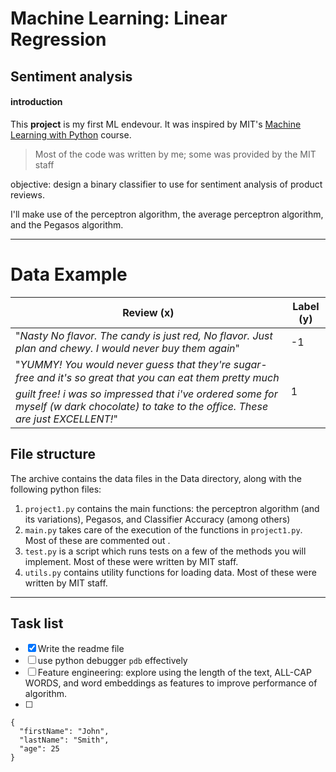 # Machine Learning: Linear Regression
## Sentiment analysis
#### introduction

This **project** is my first ML endevour. It was inspired by MIT's [Machine Learning with Python](https://learning.edx.org/course/course-v1:MITx+6.86x+1T2023/) course.

> Most of the code was written by me; some was provided by the MIT staff

objective: design a binary classifier to use for sentiment analysis of product reviews.

I'll make use of the perceptron algorithm, the average perceptron algorithm, and the Pegasos algorithm.

----
# Data Example

| Review (x)                                                                                               | Label (y) |
|----------------------------------------------------------------------------------------------------------|-----------|
| "*Nasty No flavor. The candy is just red, No flavor. Just plan and chewy. I would never buy them again*" | -1        |
| "*YUMMY! You would never guess that they're sugar-free and it's so great that you can eat them pretty much guilt free! i was so impressed that i've ordered some for myself (w dark chocolate) to take to the office. These are just EXCELLENT!*"                                                                                                     | 1         |

File structure
---
The archive contains the data files in the Data directory, along with the following python files:

1. `project1.py` contains the main functions: the perceptron algorithm (and its variations), Pegasos, and Classifier Accuracy (among others)
2. `main.py` takes care of the execution of the functions in `project1.py`. Most of these are commented out .
3. `test.py` is a script which runs tests on a few of the methods you will implement. Most of these were written by MIT staff.
4. `utils.py` contains utility functions for loading data.  Most of these were written by MIT staff.



---
## Task list
- [x] Write the readme file
- [ ] use python debugger `pdb` effectively
- [ ] Feature engineering: explore using the length of the text, ALL-CAP WORDS, 
   and word embeddings as features to improve performance of algorithm.
- [ ]



```
{
  "firstName": "John",
  "lastName": "Smith",
  "age": 25
}
```
